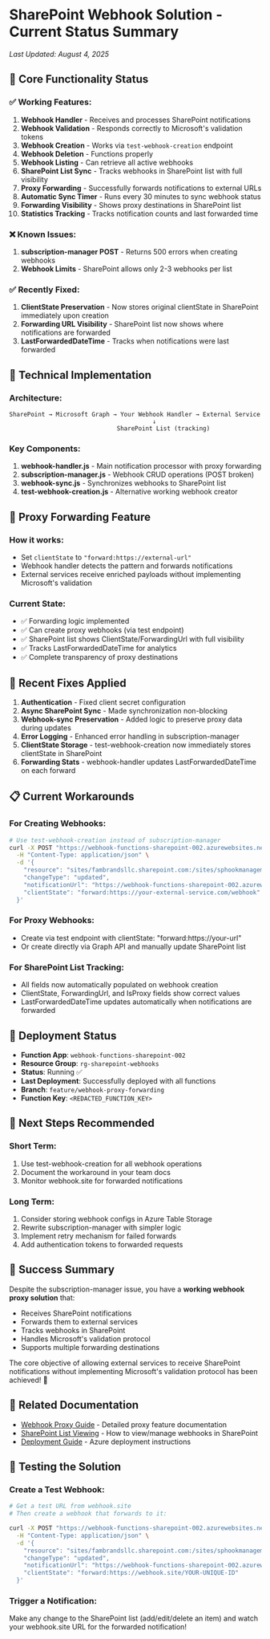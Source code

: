 # SharePoint Webhook Solution - Current Status Summary

*Last Updated: August 4, 2025*

## 🎯 Core Functionality Status

### ✅ Working Features:
1. **Webhook Handler** - Receives and processes SharePoint notifications
2. **Webhook Validation** - Responds correctly to Microsoft's validation tokens
3. **Webhook Creation** - Works via `test-webhook-creation` endpoint
4. **Webhook Deletion** - Functions properly
5. **Webhook Listing** - Can retrieve all active webhooks
6. **SharePoint List Sync** - Tracks webhooks in SharePoint list with full visibility
7. **Proxy Forwarding** - Successfully forwards notifications to external URLs
8. **Automatic Sync Timer** - Runs every 30 minutes to sync webhook status
9. **Forwarding Visibility** - Shows proxy destinations in SharePoint list
10. **Statistics Tracking** - Tracks notification counts and last forwarded time

### ❌ Known Issues:
1. **subscription-manager POST** - Returns 500 errors when creating webhooks
2. **Webhook Limits** - SharePoint allows only 2-3 webhooks per list

### ✅ Recently Fixed:
1. **ClientState Preservation** - Now stores original clientState in SharePoint immediately upon creation
2. **Forwarding URL Visibility** - SharePoint list now shows where notifications are forwarded
3. **LastForwardedDateTime** - Tracks when notifications were last forwarded

## 🔧 Technical Implementation

### Architecture:
```
SharePoint → Microsoft Graph → Your Webhook Handler → External Service
                                        ↓
                              SharePoint List (tracking)
```

### Key Components:
1. **webhook-handler.js** - Main notification processor with proxy forwarding
2. **subscription-manager.js** - Webhook CRUD operations (POST broken)
3. **webhook-sync.js** - Synchronizes webhooks to SharePoint list
4. **test-webhook-creation.js** - Alternative working webhook creator

## 🚀 Proxy Forwarding Feature

### How it works:
- Set `clientState` to `"forward:https://external-url"`
- Webhook handler detects the pattern and forwards notifications
- External services receive enriched payloads without implementing Microsoft's validation

### Current State:
- ✅ Forwarding logic implemented
- ✅ Can create proxy webhooks (via test endpoint)
- ✅ SharePoint list shows ClientState/ForwardingUrl with full visibility
- ✅ Tracks LastForwardedDateTime for analytics
- ✅ Complete transparency of proxy destinations

## 🐛 Recent Fixes Applied

1. **Authentication** - Fixed client secret configuration
2. **Async SharePoint Sync** - Made synchronization non-blocking
3. **Webhook-sync Preservation** - Added logic to preserve proxy data during updates
4. **Error Logging** - Enhanced error handling in subscription-manager
5. **ClientState Storage** - test-webhook-creation now immediately stores clientState in SharePoint
6. **Forwarding Stats** - webhook-handler updates LastForwardedDateTime on each forward

## 📋 Current Workarounds

### For Creating Webhooks:
```bash
# Use test-webhook-creation instead of subscription-manager
curl -X POST "https://webhook-functions-sharepoint-002.azurewebsites.net/api/test-webhook-creation?code=YOUR_KEY" \
  -H "Content-Type: application/json" \
  -d '{
    "resource": "sites/fambrandsllc.sharepoint.com:/sites/sphookmanagement:/lists/YOUR_LIST_ID",
    "changeType": "updated",
    "notificationUrl": "https://webhook-functions-sharepoint-002.azurewebsites.net/api/webhook-handler",
    "clientState": "forward:https://your-external-service.com/webhook"
  }'
```

### For Proxy Webhooks:
- Create via test endpoint with clientState: "forward:https://your-url"
- Or create directly via Graph API and manually update SharePoint list

### For SharePoint List Tracking:
- All fields now automatically populated on webhook creation
- ClientState, ForwardingUrl, and IsProxy fields show correct values
- LastForwardedDateTime updates automatically when notifications are forwarded

## 🔄 Deployment Status

- **Function App**: `webhook-functions-sharepoint-002`
- **Resource Group**: `rg-sharepoint-webhooks`
- **Status**: Running ✅
- **Last Deployment**: Successfully deployed with all functions
- **Branch**: `feature/webhook-proxy-forwarding`
- **Function Key**: `<REDACTED_FUNCTION_KEY>`

## 📝 Next Steps Recommended

### Short Term:
1. Use test-webhook-creation for all webhook operations
2. Document the workaround in your team docs
3. Monitor webhook.site for forwarded notifications

### Long Term:
1. Consider storing webhook configs in Azure Table Storage
2. Rewrite subscription-manager with simpler logic
3. Implement retry mechanism for failed forwards
4. Add authentication tokens to forwarded requests

## 🎉 Success Summary

Despite the subscription-manager issue, you have a **working webhook proxy solution** that:
- Receives SharePoint notifications
- Forwards them to external services
- Tracks webhooks in SharePoint
- Handles Microsoft's validation protocol
- Supports multiple forwarding destinations

The core objective of allowing external services to receive SharePoint notifications without implementing Microsoft's validation protocol has been achieved! 🚀

## 📁 Related Documentation

- [Webhook Proxy Guide](../guides/WEBHOOK_PROXY_GUIDE.md) - Detailed proxy feature documentation
- [SharePoint List Viewing](./SHAREPOINT_LIST_VIEWING.md) - How to view/manage webhooks in SharePoint
- [Deployment Guide](../guides/DEPLOYMENT_GUIDE.md) - Azure deployment instructions

## 🧪 Testing the Solution

### Create a Test Webhook:
```bash
# Get a test URL from webhook.site
# Then create a webhook that forwards to it:

curl -X POST "https://webhook-functions-sharepoint-002.azurewebsites.net/api/test-webhook-creation?code=<REDACTED_FUNCTION_KEY>" \
  -H "Content-Type: application/json" \
  -d '{
    "resource": "sites/fambrandsllc.sharepoint.com:/sites/sphookmanagement:/lists/30516097-c58c-478c-b87f-76c8f6ce2b56",
    "changeType": "updated",
    "notificationUrl": "https://webhook-functions-sharepoint-002.azurewebsites.net/api/webhook-handler",
    "clientState": "forward:https://webhook.site/YOUR-UNIQUE-ID"
  }'
```

### Trigger a Notification:
Make any change to the SharePoint list (add/edit/delete an item) and watch your webhook.site URL for the forwarded notification!